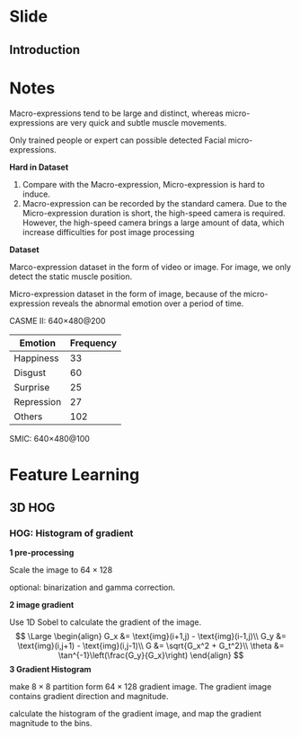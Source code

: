 # Slide

## Introduction













# Notes

Macro-expressions tend to be large and distinct, whereas micro-expressions are very quick and subtle muscle movements.

Only trained people or expert can possible detected Facial micro-expressions.



**Hard in Dataset**

1. Compare with the Macro-expression, Micro-expression is hard to induce.
2. Macro-expression can be recorded by the standard camera. Due to the Micro-expression duration is short, the high-speed camera is required. However, the high-speed camera brings a large amount of data, which increase difficulties for post image processing 



**Dataset**

Marco-expression dataset in the form of video or image. For image, we only detect the static muscle position.

Micro-expression dataset in the form of image, because of the micro-expression reveals the abnormal emotion over a period of time.









CASME II: 640×480@200

| Emotion    | Frequency |
| ---------- | --------- |
| Happiness  | 33        |
| Disgust    | 60        |
| Surprise   | 25        |
| Repression | 27        |
| Others     | 102       |

SMIC: 640×480@100



# Feature Learning

## 3D HOG

### HOG: Histogram of gradient

**1 pre-processing**

Scale the image to  $64\times 128$

optional: binarization and gamma correction.

**2 image gradient**

Use 1D Sobel to calculate the gradient of the image.
$$
\Large 
\begin{align}
G_x &= \text{img}(i+1,j) - \text{img}(i-1,j)\\
G_y &= \text{img}(i,j+1) - \text{img}(i,j-1)\\
G &= \sqrt{G_x^2 + G_t^2}\\
\theta &= \tan^{-1}\left(\frac{G_y}{G_x}\right)
\end{align}
$$
**3 Gradient Histogram**

make $8\times8$ partition form $64\times128$ gradient image. The gradient image contains gradient direction and magnitude.

calculate the histogram of the gradient image, and map the gradient magnitude to the bins.













